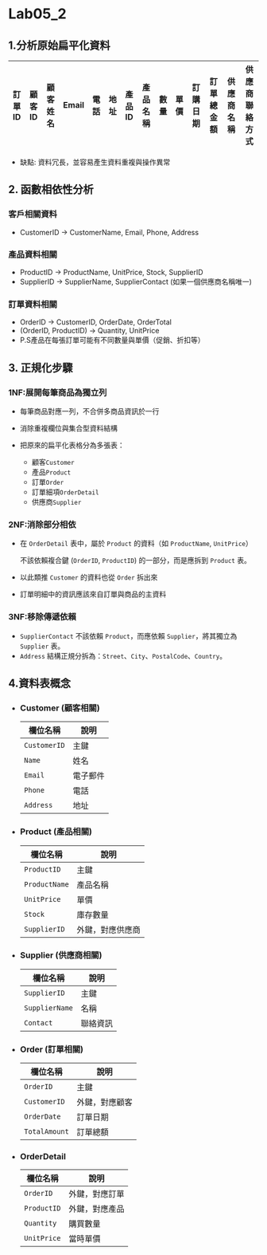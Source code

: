 # Lab05_2
## 1.分析原始扁平化資料
| 訂單ID| 顧客ID | 顧客姓名 | Email | 電話 | 地址 | 產品ID | 產品名稱 | 數量 | 單價 | 訂購日期 | 訂單總金額 | 供應商名稱 | 供應商聯絡方式|
| ----- | ----- | -------- | ---- | ----- | ----- | ---- | ------- | ---- | --- | ------- | ---------- | --------- | ------------|
- 缺點: 資料冗長，並容易產生資料重複與操作異常

## 2. 函數相依性分析
### 客戶相關資料
- CustomerID → CustomerName, Email, Phone, Address
### 產品資料相關
- ProductID → ProductName, UnitPrice, Stock, SupplierID
- SupplierID → SupplierName, SupplierContact (如果一個供應商名稱唯一)
### 訂單資料相關
- OrderID → CustomerID, OrderDate, OrderTotal
- (OrderID, ProductID) → Quantity, UnitPrice
- P.S產品在每張訂單可能有不同數量與單價（促銷、折扣等）

## 3. 正規化步驟
### 1NF:展開每筆商品為獨立列
- 每筆商品對應一列，不合併多商品資訊於一行
- 消除重複欄位與集合型資料結構
- 把原來的扁平化表格分為多張表：

  - 顧客`Customer`
  - 產品`Product`
  - 訂單`Order`
  - 訂單細項`OrderDetail`
  - 供應商`Supplier`
### 2NF:消除部分相依
- 在 `OrderDetail` 表中，屬於 `Product` 的資料（如 `ProductName`, `UnitPrice`）

   不該依賴複合鍵 (`OrderID`, `ProductID`) 的一部分，而是應拆到 `Product` 表。
- 以此類推 `Customer` 的資料也從 `Order` 拆出來
- 訂單明細中的資訊應該來自訂單與商品的主資料
### 3NF:移除傳遞依賴
- `SupplierContact` 不該依賴 `Product`，而應依賴 `Supplier`，將其獨立為 `Supplier` 表。
- `Address` 結構正規分拆為：`Street`、`City`、`PostalCode`、`Country`。

## 4.資料表概念
- ### Customer (顧客相關)
  | 欄位名稱     | 說明           |
  |--------------|----------------|
  | `CustomerID` | 主鍵           |
  | `Name`       | 姓名           |
  | `Email`      | 電子郵件       |
  | `Phone`      | 電話           |
  | `Address`    | 地址           |
- ### Product (產品相關)
  | 欄位名稱     | 說明              |
  |--------------|------------------|
  | `ProductID`  | 主鍵             |
  | `ProductName`| 產品名稱         |
  | `UnitPrice`  | 單價              |
  | `Stock`      | 庫存數量          |
  | `SupplierID` | 外鍵，對應供應商  |
- ### Supplier (供應商相關)
  | 欄位名稱      | 說明         |
  |---------------|--------------|
  | `SupplierID`   | 主鍵         |
  | `SupplierName` | 名稱         |
  | `Contact`      | 聯絡資訊     |
- ### Order (訂單相關)
  | 欄位名稱     | 說明              |
  |--------------|-------------------|
  | `OrderID`    | 主鍵              |
  | `CustomerID` | 外鍵，對應顧客    |
  | `OrderDate`  | 訂單日期          |
  | `TotalAmount`| 訂單總額          |
- ### OrderDetail
  | 欄位名稱     | 說明                             |
  |--------------|---------------------------------|
  | `OrderID`    | 外鍵，對應訂單                   |
  | `ProductID`  | 外鍵，對應產品                   |
  | `Quantity`   | 購買數量                         |
  | `UnitPrice`  | 當時單價                         |
